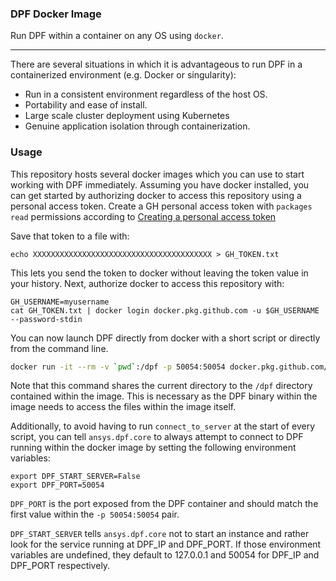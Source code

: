 ### DPF Docker Image

Run DPF within a container on any OS using `docker`.

---

There are several situations in which it is advantageous to run DPF
in a containerized environment (e.g. Docker or singularity):

- Run in a consistent environment regardless of the host OS.
- Portability and ease of install.
- Large scale cluster deployment using Kubernetes
- Genuine application isolation through containerization.

### Usage

This repository hosts several docker images which you can use to start
working with DPF immediately.  Assuming you have docker installed,
you can get started by authorizing docker to access this repository
using a personal access token.  Create a GH personal access token with
`packages read` permissions according to
[Creating a personal access token](https://help.github.com/en/github/authenticating-to-github/creating-a-personal-access-token)

Save that token to a file with:
```
echo XXXXXXXXXXXXXXXXXXXXXXXXXXXXXXXXXXXXXXXX > GH_TOKEN.txt
```

This lets you send the token to docker without leaving the token value
in your history.  Next, authorize docker to access this repository
with:

```
GH_USERNAME=myusername
cat GH_TOKEN.txt | docker login docker.pkg.github.com -u $GH_USERNAME --password-stdin
```

You can now launch DPF directly from docker with a short script or
directly from the command line.

```bash
docker run -it --rm -v `pwd`:/dpf -p 50054:50054 docker.pkg.github.com/pyansys/dpf-core/dpf:v2021.1
```

Note that this command shares the current directory to the `/dpf`
directory contained within the image.  This is necessary as the DPF
binary within the image needs to access the files within the image
itself.

Additionally, to avoid having to run `connect_to_server` at the start of every script, you can tell `ansys.dpf.core` to always attempt to connect to DPF running within the docker image by setting the following environment variables:

```
export DPF_START_SERVER=False
export DPF_PORT=50054
```

``DPF_PORT`` is the port exposed from the DPF container and should match
the first value within the `-p 50054:50054` pair.

``DPF_START_SERVER`` tells `ansys.dpf.core` not to start an instance and
rather look for the service running at DPF_IP and DPF_PORT.  If
those environment variables are undefined, they default to 127.0.0.1
and 50054 for DPF_IP and DPF_PORT respectively.

